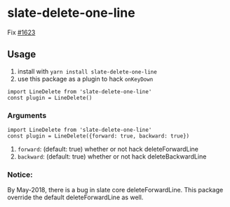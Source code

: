 # slate-delete-one-line
Fix [#1623](https://github.com/ianstormtaylor/slate/issues/1623)

## Usage
1. install with `yarn install slate-delete-one-line`
2. use this package as a plugin to hack `onKeyDown`
```
import LineDelete from 'slate-delete-one-line'
const plugin = LineDelete()
```

### Arguments

```
import LineDelete from 'slate-delete-one-line'
const plugin = LineDelete({forward: true, backward: true})
```

1. `forward`: (default: true)  whether or not hack deleteForwardLine
2. `backward`: (default: true) whether or not hack deleteBackwardLine

### Notice:
By May-2018, there is a bug in slate core deleteForwardLine.  This package override the default deleteForwardLine as well.
